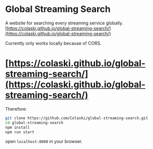 # Global Streaming Search

A website for searching every streaming service globally.
[https://colaski.github.io/global-streaming-search/](https://colaski.github.io/global-streaming-search/)

Currently only works locally because of CORS.


[https://colaski.github.io/global-streaming-search/](https://colaski.github.io/global-streaming-search/)
=======
Therefore:

```bash
git clone https://github.com/Colaski/global-streaming-search.git
cd global-streaming-search
npm install
npm run start
```
open `localhost:8000` in your browser.
